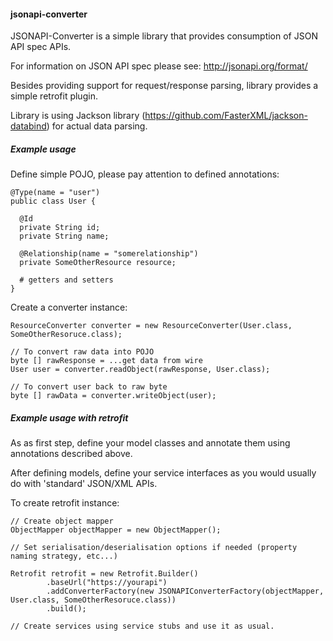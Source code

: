 #### jsonapi-converter
JSONAPI-Converter is a simple library that provides consumption of JSON API spec APIs.

For information on JSON API spec please see: http://jsonapi.org/format/

Besides providing support for request/response parsing, library provides a simple retrofit plugin.

Library is using Jackson library (https://github.com/FasterXML/jackson-databind) for actual data parsing.

##### Example usage

Define simple POJO, please pay attention to defined annotations:

```
@Type(name = "user")
public class User {
  
  @Id
  private String id;
  private String name;
  
  @Relationship(name = "somerelationship")
  private SomeOtherResource resource;
  
  # getters and setters
}
```

Create a converter instance:

```
ResourceConverter converter = new ResourceConverter(User.class, SomeOtherResoruce.class);

// To convert raw data into POJO
byte [] rawResponse = ...get data from wire
User user = converter.readObject(rawResponse, User.class);

// To convert user back to raw byte
byte [] rawData = converter.writeObject(user);
```

##### Example usage with retrofit

As as first step, define your model classes and annotate them using annotations described above.

After defining models, define your service interfaces as you would usually do with 'standard' JSON/XML APIs.

To create retrofit instance:

```
// Create object mapper
ObjectMapper objectMapper = new ObjectMapper();

// Set serialisation/deserialisation options if needed (property naming strategy, etc...)

Retrofit retrofit = new Retrofit.Builder()
		.baseUrl("https://yourapi")
		.addConverterFactory(new JSONAPIConverterFactory(objectMapper, User.class, SomeOtherResoruce.class))
		.build();
		
// Create services using service stubs and use it as usual.
```


